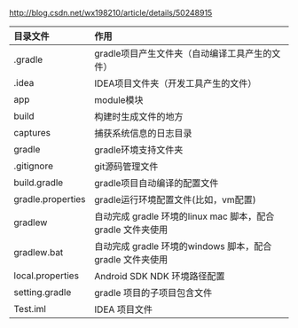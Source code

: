  
 http://blog.csdn.net/wx198210/article/details/50248915

 | 目录文件 |  作用 | 
 | :------- | :---- | 
 | .gradle |gradle项目产生文件夹（自动编译工具产生的文件） | 
 | .idea | IDEA项目文件夹（开发工具产生的文件） | 
 | app | module模块 | 
 | build | 构建时生成文件的地方 | 
 | captures |  捕获系统信息的日志目录 | 
 | gradle | gradle环境支持文件夹 | 
 | .gitignore | git源码管理文件 | 
 | build.gradle |  gradle项目自动编译的配置文件 | 
 | gradle.properties | gradle运行环境配置文件(比如，vm配置) | 
 | gradlew | 自动完成 gradle 环境的linux mac 脚本，配合gradle 文件夹使用 | 
 | gradlew.bat | 自动完成 gradle 环境的windows 脚本，配合gradle 文件夹使用 | 
 | local.properties |  Android SDK NDK 环境路径配置 | 
 | setting.gradle | gradle 项目的子项目包含文件 | 
 | Test.iml |  IDEA 项目文件 | 
